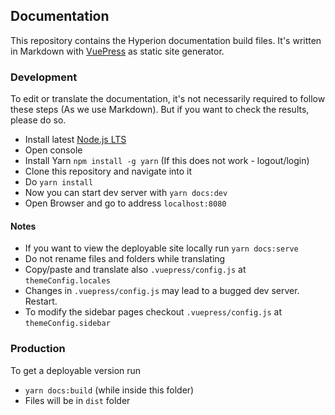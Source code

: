 ## Documentation
This repository contains the Hyperion documentation build files. It's written in Markdown with [VuePress](https://vuepress.vuejs.org/) as static site generator.

### Development
To edit or translate the documentation, it's not necessarily required to follow these steps (As we use Markdown). But if you want to check the results, please do so.
 - Install latest [Node.js LTS](https://nodejs.org/en/)
 - Open console
 - Install Yarn `npm install -g yarn` (If this does not work - logout/login)
 - Clone this repository and navigate into it
 - Do `yarn install`
 - Now you can start dev server with `yarn docs:dev`
 - Open Browser and go to address `localhost:8080`

#### Notes
 - If you want to view the deployable site locally run `yarn docs:serve`
 - Do not rename files and folders while translating
 - Copy/paste and translate also `.vuepress/config.js` at `themeConfig.locales`
 - Changes in `.vuepress/config.js` may lead to a bugged dev server. Restart.
 - To modify the sidebar pages checkout `.vuepress/config.js` at `themeConfig.sidebar`

### Production
To get a deployable version run
 - `yarn docs:build` (while inside this folder)
 - Files will be in `dist` folder
